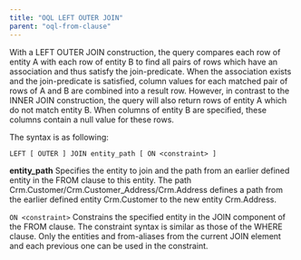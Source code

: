 ```yaml
---
title: "OQL LEFT OUTER JOIN"
parent: "oql-from-clause"
---
```



With a LEFT OUTER JOIN construction, the query compares each row of entity A with each row of entity B to find all pairs of rows which have an association and thus satisfy the join-predicate. When the association exists and the join-predicate is satisfied, column values for each matched pair of rows of A and B are combined into a result row.
However, in contrast to the INNER JOIN construction, the query will also return rows of entity A which do not match entity B. When columns of entity B are specified, these columns contain a null value for these rows.

The syntax is as following:

```
LEFT [ OUTER ] JOIN entity_path [ ON <constraint> ]

```

**entity_path**
Specifies the entity to join and the path from an earlier defined entity in the FROM clause to this entity.
The path Crm.Customer/Crm.Customer_Address/Crm.Address defines a path from the earlier defined entity Crm.Customer to the new entity Crm.Address.

`ON <constraint>`
Constrains the specified entity in the JOIN component of the FROM clause. The constraint syntax is similar as those of the WHERE clause. Only the entities and from-aliases from the current JOIN element and each previous one can be used in the constraint.
